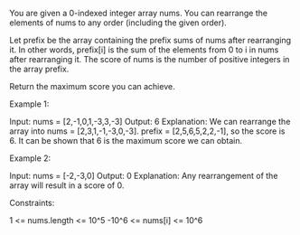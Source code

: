 You are given a 0-indexed integer array nums. You can rearrange the elements
of nums to any order (including the given order).

Let prefix be the array containing the prefix sums of nums after rearranging
it. In other words, prefix[i] is the sum of the elements from 0 to i in nums
after rearranging it. The score of nums is the number of positive integers in
the array prefix.

Return the maximum score you can achieve.


Example 1:


Input: nums = [2,-1,0,1,-3,3,-3]
Output: 6
Explanation: We can rearrange the array into nums = [2,3,1,-1,-3,0,-3].
prefix = [2,5,6,5,2,2,-1], so the score is 6.
It can be shown that 6 is the maximum score we can obtain.


Example 2:


Input: nums = [-2,-3,0]
Output: 0
Explanation: Any rearrangement of the array will result in a score of 0.



Constraints:


1 <= nums.length <= 10^5
-10^6 <= nums[i] <= 10^6




